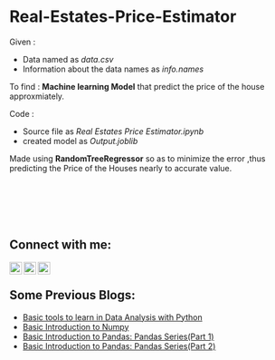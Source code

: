 # Real-Estates-Price-Estimator
Given : 
<ul>
  <li>Data named as <i>data.csv</i></li>
  <li>Information about the data names as <i>info.names</i></li>
</ul> 

To find : <b>Machine learning Model</b> that predict the price of the house approxmiately.

Code :
<ul>
  <li>Source file as <i>Real Estates Price Estimator.ipynb</i></li>
  <li>created model as <i>Output.joblib</i></li>
</ul>

Made using <b>RandomTreeRegressor</b> so as to minimize the error ,thus predicting the Price of the Houses nearly to accurate value.
<br>
<br>
<br>
<br>
<br>
<br>
## Connect with me:
[<img align="left" alt="codeSTACKr.com" width="22px" src="https://cdn.jsdelivr.net/npm/simple-icons@3.13.0/icons/github.svg" />](https://github.com/abhishek-iiit)
[<img align="left" alt="codeSTACKr | Twitter" width="22px" src="https://cdn.jsdelivr.net/npm/simple-icons@3.13.0/icons/instagram.svg" />](https://www.instagram.com/manne_abhi/)
[<img align="left" alt="codeSTACKr | LinkedIn" width="22px" src="https://cdn.jsdelivr.net/npm/simple-icons@v3/icons/linkedin.svg" />](https://www.linkedin.com/in/abhishek-iiit/)
<br />

## Some Previous Blogs:
<!-- BLOG-POST-LIST:START -->
- [Basic tools to learn in Data Analysis with Python](https://medium.com/analytics-vidhya/basic-tools-to-learn-in-data-analysis-with-python-5b9b4a7a1b61)
- [Basic Introduction to Numpy](https://medium.com/analytics-vidhya/basic-introduction-to-numpy-8308c2778e43)
- [Basic Introduction to Pandas: Pandas Series(Part 1)](https://medium.com/analytics-vidhya/basic-introduction-to-pandas-pandas-series-part-1-ee08073b109)
- [Basic Introduction to Pandas: Pandas Series(Part 2)](https://medium.com/analytics-vidhya/basic-introduction-to-pandas-pandas-series-part-2-492c887aeb94)
<!-- BLOG-POST-LIST:END -->
